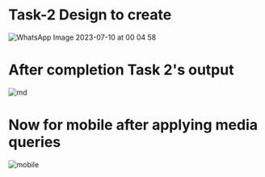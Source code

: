 # Task-2 Design to create

![WhatsApp Image 2023-07-10 at 00 04 58](https://github.com/ZAHIDKHATTAKCS/Tasks/assets/103638880/c5fc08ac-e6a8-4541-a5af-a7facabdd1ba)


# After completion Task 2's output
![md](https://github.com/ZAHIDKHATTAKCS/Tasks/assets/103638880/187ded2b-cab9-4130-a793-07350876c99d)

# Now for mobile after applying media queries
![mobile](https://github.com/ZAHIDKHATTAKCS/Tasks/assets/103638880/f5da1603-91b8-4311-8f77-368748ef1563)


